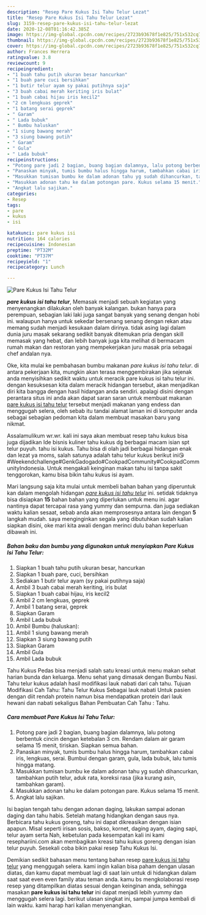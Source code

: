```yaml
---
description: "Resep Pare Kukus Isi Tahu Telur Lezat"
title: "Resep Pare Kukus Isi Tahu Telur Lezat"
slug: 3159-resep-pare-kukus-isi-tahu-telur-lezat
date: 2020-12-08T01:16:42.385Z
image: https://img-global.cpcdn.com/recipes/2723b93678f1e825/751x532cq70/pare-kukus-isi-tahu-telur-foto-resep-utama.jpg
thumbnail: https://img-global.cpcdn.com/recipes/2723b93678f1e825/751x532cq70/pare-kukus-isi-tahu-telur-foto-resep-utama.jpg
cover: https://img-global.cpcdn.com/recipes/2723b93678f1e825/751x532cq70/pare-kukus-isi-tahu-telur-foto-resep-utama.jpg
author: Frances Herrera
ratingvalue: 3.8
reviewcount: 9
recipeingredient:
- "1 buah tahu putih ukuran besar hancurkan"
- "1 buah pare cuci bersihkan"
- "1 butir telur ayam sy pakai putihnya saja"
- "3 buah cabai merah keriting iris bulat"
- "1 buah cabai hijau iris kecil2"
- "2 cm lengkuas geprek"
- "1 batang serai geprek"
- " Garam"
- " Lada bubuk"
- " Bumbu haluskan"
- "1 siung bawang merah"
- "3 siung bawang putih"
- " Garam"
- " Gula"
- " Lada bubuk"
recipeinstructions:
- "Potong pare jadi 2 bagian, buang bagian dalamnya, lalu potong berbentuk cincin dengan ketebalan 3 cm. Rendam dalam air garam selama 15 menit, tiriskan. Siapkan semua bahan."
- "Panaskan minyak, tumis bumbu halus hingga harum, tambahkan cabai iris, lengkuas, serai. Bumbui dengan garam, gula, lada bubuk, lalu tumis hingga matang."
- "Masukkan tumisan bumbu ke dalam adonan tahu yg sudah dihancurkan, tambahkan putih telur, aduk rata, koreksi rasa (jika kurang asin, tambahkan garam)."
- "Masukkan adonan tahu ke dalam potongan pare. Kukus selama 15 menit."
- "Angkat lalu sajikan."
categories:
- Resep
tags:
- pare
- kukus
- isi

katakunci: pare kukus isi 
nutrition: 164 calories
recipecuisine: Indonesian
preptime: "PT32M"
cooktime: "PT37M"
recipeyield: "1"
recipecategory: Lunch

---
```



![Pare Kukus Isi Tahu Telur](https://img-global.cpcdn.com/recipes/2723b93678f1e825/751x532cq70/pare-kukus-isi-tahu-telur-foto-resep-utama.jpg)

<b><i>pare kukus isi tahu telur</i></b>, Memasak menjadi sebuah kegiatan yang menyenangkan dilakukan oleh banyak kalangan. bukan hanya para perempuan, sebagian laki laki juga sangat banyak yang senang dengan hobi ini. walaupun hanya untuk sekedar bersenang senang dengan rekan atau memang sudah menjadi kesukaan dalam dirinya. tidak asing lagi dalam dunia juru masak sekarang sedikit banyak ditemukan pria dengan skill memasak yang hebat, dan lebih banyak juga kita melihat di bermacam rumah makan dan restoran yang mempekerjakan juru masak pria sebagai chef andalan nya.

Oke, kita mulai ke pembahasan bumbu makanan <i>pare kukus isi tahu telur</i>. di antara pekerjaan kita, mungkin akan terasa menggembirakan jika sejenak anda menyisihkan sedikit waktu untuk meracik pare kukus isi tahu telur ini. dengan kesuksesan kita dalam meracik hidangan tersebut, akan menjadikan diri kita bangga dengan hasil hidangan anda sendiri. apalagi disini dengan perantara situs ini anda akan dapat saran saran untuk membuat makanan <u>pare kukus isi tahu telur</u> tersebut menjadi makanan yang endess dan menggugah selera, oleh sebab itu tandai alamat laman ini di komputer anda sebagai sebagian pedoman kita dalam membuat masakan baru yang nikmat.

Assalamulikum wr.wr. kali ini saya akan membuat resep tahu kukus bisa juga dijadikan Ide bisnis kuliner tahu kukus dg berbagai macam isian spt telur puyuh. tahu isi kukus. Tahu bisa di olah jadi berbagai hidangan enak dan lezat ya moms, salah satunya adalah tahu telur kukus berikut ini😘#Weekendchallenge#GenkGadogado#CookpadCommunity#CookpadCommunityIndonesia. Untuk mengakali keinginan makan tahu isi tanpa sakit tenggorokan, kamu bisa bikin tahu kukus isi ayam.


Mari langsung saja kita mulai untuk membeli bahan bahan yang diperuntuk kan dalam mengolah hidangan <u><i>pare kukus isi tahu telur</i></u> ini. setidak tidaknya bisa disiapkan <b>15</b> bahan bahan yang diperlukan untuk menu ini. agar nantinya dapat tercapai rasa yang yummy dan sempurna. dan juga sediakan waktu kalian sesaat, sebab anda akan memprosesnya antara lain dengan <b>5</b> langkah mudah. saya menginginkan segala yang dibutuhkan sudah kalian siapkan disini, oke mari kita awali dengan merinci dulu bahan keperluan dibawah ini.

<!--inarticleads1-->

##### Bahan baku dan bumbu yang digunakan untuk menyiapkan Pare Kukus Isi Tahu Telur:

1. Siapkan 1 buah tahu putih ukuran besar, hancurkan
1. Siapkan 1 buah pare, cuci, bersihkan
1. Sediakan 1 butir telur ayam (sy pakai putihnya saja)
1. Ambil 3 buah cabai merah keriting, iris bulat
1. Siapkan 1 buah cabai hijau, iris kecil2
1. Ambil 2 cm lengkuas, geprek
1. Ambil 1 batang serai, geprek
1. Siapkan  Garam
1. Ambil  Lada bubuk
1. Ambil  Bumbu (haluskan):
1. Ambil 1 siung bawang merah
1. Siapkan 3 siung bawang putih
1. Siapkan  Garam
1. Ambil  Gula
1. Ambil  Lada bubuk


Tahu Kukus Pedas bisa menjadi salah satu kreasi untuk menu makan sehat harian bunda dan keluarga. Menu sehat yang dimasak dengan Bumbu Nasi. Tahu telur kukus adalah hasil modifikasi lauk nabati dari cah tahu. Tujuan Modifikasi Cah Tahu: Tahu Telur Kukus Sebagai lauk nabati Untuk pasien dengan diit rendah protein namun bisa mendapatkan protein dari lauk hewani dan nabati sekaligus Bahan Pembuatan Cah Tahu : Tahu. 

<!--inarticleads2-->

##### Cara membuat Pare Kukus Isi Tahu Telur:

1. Potong pare jadi 2 bagian, buang bagian dalamnya, lalu potong berbentuk cincin dengan ketebalan 3 cm. Rendam dalam air garam selama 15 menit, tiriskan. Siapkan semua bahan.
1. Panaskan minyak, tumis bumbu halus hingga harum, tambahkan cabai iris, lengkuas, serai. Bumbui dengan garam, gula, lada bubuk, lalu tumis hingga matang.
1. Masukkan tumisan bumbu ke dalam adonan tahu yg sudah dihancurkan, tambahkan putih telur, aduk rata, koreksi rasa (jika kurang asin, tambahkan garam).
1. Masukkan adonan tahu ke dalam potongan pare. Kukus selama 15 menit.
1. Angkat lalu sajikan.


Isi bagian tengah tahu dengan adonan daging, lakukan sampai adonan daging dan tahu habis. Setelah matang hidangkan dengan saus nya. Berbicara tahu kukus goreng, tahu ini dapat dikreasikan dengan isian apapun. Misal seperti irisan sosis, bakso, kornet, daging ayam, daging sapi, telur ayam serta Nah, kebetulan pada kesempatan kali ini kami resephariini.com akan membagikan kreasi tahu kukus goreng dengan isian telur puyuh. Sesekali coba bikin pakai resep Tahu Kukus Isi. 

Demikian sedikit bahasan menu tentang bahan resep <u>pare kukus isi tahu telur</u> yang menggugah selera. kami ingin kalian bisa paham dengan ulasan diatas, dan kamu dapat membuat lagi di saat lain untuk di hidangkan dalam saat saat even even family atau teman anda. kamu bs mengkolaborasi resep resep yang ditampilkan diatas sesuai dengan keinginan anda, sehingga masakan <b>pare kukus isi tahu telur</b> ini dapat menjadi lebih yummy dan menggugah selera lagi. berikut ulasan singkat ini, sampai jumpa kembali di lain waktu. kami harap hari kalian menyenangkan.
